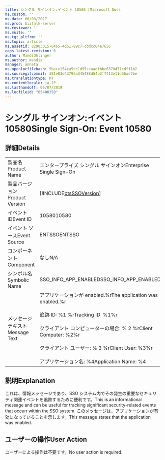 ```yaml
---
title: シングル サインオン:イベント 10580 |Microsoft Docs
ms.custom: ''
ms.date: 06/08/2017
ms.prod: biztalk-server
ms.reviewer: ''
ms.suite: ''
ms.tgt_pltfrm: ''
ms.topic: article
ms.assetid: 82903315-6465-4d51-89c7-cbdcc04e7656
caps.latest.revision: 6
author: MandiOhlinger
ms.author: mandia
manager: anneta
ms.openlocfilehash: 5bece154ca5dc1d55ceaadfbbe6370d77cdff1b2
ms.sourcegitcommit: 381e83d43796a345488d54b3f7413e11d56ad7be
ms.translationtype: MT
ms.contentlocale: ja-JP
ms.lasthandoff: 05/07/2019
ms.locfileid: "65400350"
---
```

# <a name="single-sign-on-event-10580"></a><span data-ttu-id="0e8c8-102">シングル サインオン:イベント 10580</span><span class="sxs-lookup"><span data-stu-id="0e8c8-102">Single Sign-On: Event 10580</span></span>
## <a name="details"></a><span data-ttu-id="0e8c8-103">詳細</span><span class="sxs-lookup"><span data-stu-id="0e8c8-103">Details</span></span>  
  
|                 |                                                                                                                                                               |
|-----------------|---------------------------------------------------------------------------------------------------------------------------------------------------------------|
|  <span data-ttu-id="0e8c8-104">製品名</span><span class="sxs-lookup"><span data-stu-id="0e8c8-104">Product Name</span></span>   |                                                                   <span data-ttu-id="0e8c8-105">エンタープライズ シングル サインオン</span><span class="sxs-lookup"><span data-stu-id="0e8c8-105">Enterprise Single Sign-On</span></span>                                                                   |
| <span data-ttu-id="0e8c8-106">製品バージョン</span><span class="sxs-lookup"><span data-stu-id="0e8c8-106">Product Version</span></span> |                                                  [!INCLUDE[btsSSOVersion](../includes/btsssoversion-md.md)]                                                   |
|    <span data-ttu-id="0e8c8-107">イベント ID</span><span class="sxs-lookup"><span data-stu-id="0e8c8-107">Event ID</span></span>     |                                                                             <span data-ttu-id="0e8c8-108">10580</span><span class="sxs-lookup"><span data-stu-id="0e8c8-108">10580</span></span>                                                                             |
|  <span data-ttu-id="0e8c8-109">イベント ソース</span><span class="sxs-lookup"><span data-stu-id="0e8c8-109">Event Source</span></span>   |                                                                            <span data-ttu-id="0e8c8-110">ENTSSO</span><span class="sxs-lookup"><span data-stu-id="0e8c8-110">ENTSSO</span></span>                                                                             |
|    <span data-ttu-id="0e8c8-111">コンポーネント</span><span class="sxs-lookup"><span data-stu-id="0e8c8-111">Component</span></span>    |                                                                              <span data-ttu-id="0e8c8-112">なし</span><span class="sxs-lookup"><span data-stu-id="0e8c8-112">N/A</span></span>                                                                              |
|  <span data-ttu-id="0e8c8-113">シンボル名</span><span class="sxs-lookup"><span data-stu-id="0e8c8-113">Symbolic Name</span></span>  |                                                                     <span data-ttu-id="0e8c8-114">SSO_INFO_APP_ENABLED</span><span class="sxs-lookup"><span data-stu-id="0e8c8-114">SSO_INFO_APP_ENABLED</span></span>                                                                      |
|  <span data-ttu-id="0e8c8-115">メッセージ テキスト</span><span class="sxs-lookup"><span data-stu-id="0e8c8-115">Message Text</span></span>   | <span data-ttu-id="0e8c8-116">アプリケーションが enabled.%r</span><span class="sxs-lookup"><span data-stu-id="0e8c8-116">The application was enabled.%r</span></span><br /><br /> <span data-ttu-id="0e8c8-117">追跡 ID: %1 %r</span><span class="sxs-lookup"><span data-stu-id="0e8c8-117">Tracking ID: %1%r</span></span><br /><br /> <span data-ttu-id="0e8c8-118">クライアント コンピューターの場合: % 2 %r</span><span class="sxs-lookup"><span data-stu-id="0e8c8-118">Client Computer: %2%r</span></span><br /><br /> <span data-ttu-id="0e8c8-119">クライアント ユーザー: % 3 %r</span><span class="sxs-lookup"><span data-stu-id="0e8c8-119">Client User: %3%r</span></span><br /><br /> <span data-ttu-id="0e8c8-120">アプリケーション名: %4</span><span class="sxs-lookup"><span data-stu-id="0e8c8-120">Application Name: %4</span></span> |
  
## <a name="explanation"></a><span data-ttu-id="0e8c8-121">説明</span><span class="sxs-lookup"><span data-stu-id="0e8c8-121">Explanation</span></span>  
 <span data-ttu-id="0e8c8-122">これは、情報メッセージであり、SSO システム内でその発生の重要なセキュリティ関連イベントを追跡するために便利です。</span><span class="sxs-lookup"><span data-stu-id="0e8c8-122">This is an informational message and can be useful for tracking significant security-related events that occurr within the SSO system.</span></span> <span data-ttu-id="0e8c8-123">このメッセージは、アプリケーションが有効になっていることを示します。</span><span class="sxs-lookup"><span data-stu-id="0e8c8-123">This message states that the application was enabled.</span></span>  
  
## <a name="user-action"></a><span data-ttu-id="0e8c8-124">ユーザーの操作</span><span class="sxs-lookup"><span data-stu-id="0e8c8-124">User Action</span></span>  
 <span data-ttu-id="0e8c8-125">ユーザーによる操作は不要です。</span><span class="sxs-lookup"><span data-stu-id="0e8c8-125">No user action is required.</span></span>